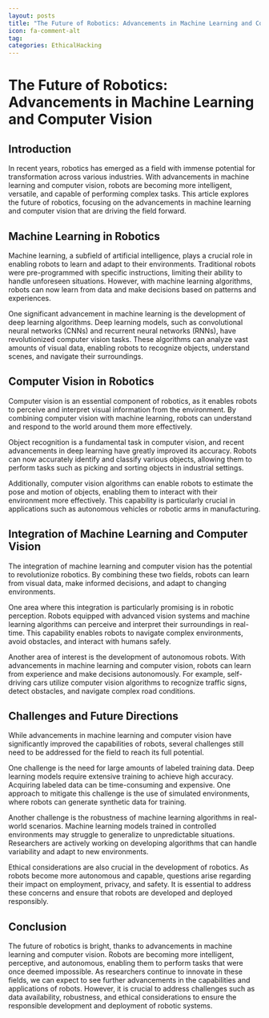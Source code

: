 ```yaml
---
layout: posts
title: "The Future of Robotics: Advancements in Machine Learning and Computer Vision"
icon: fa-comment-alt
tag:      
categories: EthicalHacking
---
```



# The Future of Robotics: Advancements in Machine Learning and Computer Vision

## Introduction
In recent years, robotics has emerged as a field with immense potential for transformation across various industries. With advancements in machine learning and computer vision, robots are becoming more intelligent, versatile, and capable of performing complex tasks. This article explores the future of robotics, focusing on the advancements in machine learning and computer vision that are driving the field forward.

## Machine Learning in Robotics
Machine learning, a subfield of artificial intelligence, plays a crucial role in enabling robots to learn and adapt to their environments. Traditional robots were pre-programmed with specific instructions, limiting their ability to handle unforeseen situations. However, with machine learning algorithms, robots can now learn from data and make decisions based on patterns and experiences.

One significant advancement in machine learning is the development of deep learning algorithms. Deep learning models, such as convolutional neural networks (CNNs) and recurrent neural networks (RNNs), have revolutionized computer vision tasks. These algorithms can analyze vast amounts of visual data, enabling robots to recognize objects, understand scenes, and navigate their surroundings.

## Computer Vision in Robotics
Computer vision is an essential component of robotics, as it enables robots to perceive and interpret visual information from the environment. By combining computer vision with machine learning, robots can understand and respond to the world around them more effectively.

Object recognition is a fundamental task in computer vision, and recent advancements in deep learning have greatly improved its accuracy. Robots can now accurately identify and classify various objects, allowing them to perform tasks such as picking and sorting objects in industrial settings.

Additionally, computer vision algorithms can enable robots to estimate the pose and motion of objects, enabling them to interact with their environment more effectively. This capability is particularly crucial in applications such as autonomous vehicles or robotic arms in manufacturing.

## Integration of Machine Learning and Computer Vision
The integration of machine learning and computer vision has the potential to revolutionize robotics. By combining these two fields, robots can learn from visual data, make informed decisions, and adapt to changing environments.

One area where this integration is particularly promising is in robotic perception. Robots equipped with advanced vision systems and machine learning algorithms can perceive and interpret their surroundings in real-time. This capability enables robots to navigate complex environments, avoid obstacles, and interact with humans safely.

Another area of interest is the development of autonomous robots. With advancements in machine learning and computer vision, robots can learn from experience and make decisions autonomously. For example, self-driving cars utilize computer vision algorithms to recognize traffic signs, detect obstacles, and navigate complex road conditions.

## Challenges and Future Directions
While advancements in machine learning and computer vision have significantly improved the capabilities of robots, several challenges still need to be addressed for the field to reach its full potential.

One challenge is the need for large amounts of labeled training data. Deep learning models require extensive training to achieve high accuracy. Acquiring labeled data can be time-consuming and expensive. One approach to mitigate this challenge is the use of simulated environments, where robots can generate synthetic data for training.

Another challenge is the robustness of machine learning algorithms in real-world scenarios. Machine learning models trained in controlled environments may struggle to generalize to unpredictable situations. Researchers are actively working on developing algorithms that can handle variability and adapt to new environments.

Ethical considerations are also crucial in the development of robotics. As robots become more autonomous and capable, questions arise regarding their impact on employment, privacy, and safety. It is essential to address these concerns and ensure that robots are developed and deployed responsibly.

## Conclusion
The future of robotics is bright, thanks to advancements in machine learning and computer vision. Robots are becoming more intelligent, perceptive, and autonomous, enabling them to perform tasks that were once deemed impossible. As researchers continue to innovate in these fields, we can expect to see further advancements in the capabilities and applications of robots. However, it is crucial to address challenges such as data availability, robustness, and ethical considerations to ensure the responsible development and deployment of robotic systems.